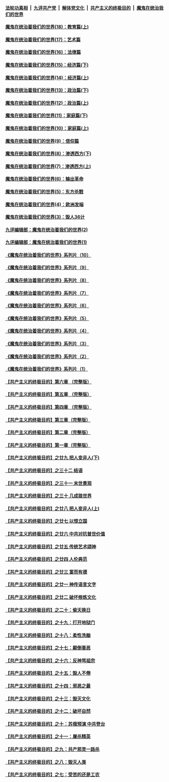 

####  [法轮功真相](../../../../basic/blob/master/README.md?t=10302203) &nbsp;|&nbsp; [九评共产党](../../../../9ping.md/blob/master/README.md?t=10302203) &nbsp;|&nbsp; [解体党文化](../../../../jtdwh.md/blob/master/README.md?t=10302203)  &nbsp;|&nbsp; [共产主义的终极目的](../../../../gczydzjmd.md/blob/master/README.md?t=10302203) &nbsp;|&nbsp; [魔鬼在统治我们的世界](../../../../mgztzwmdsj.md/blob/master/README.md?t=10302203) 

#### [魔鬼在统治着我们的世界(18)：教育篇(上)](../pages/nsc422/n10526970.md?t=10302203) 

#### [魔鬼在统治着我们的世界(17)：艺术篇](../pages/nsc422/n10499093.md?t=10302203) 

#### [魔鬼在统治着我们的世界(16)：法律篇](../pages/nsc422/n10485969.md?t=10302203) 

#### [魔鬼在统治着我们的世界(15)：经济篇(下)](../pages/nsc422/n10469975.md?t=10302203) 

#### [魔鬼在统治着我们的世界(14)：经济篇(上)](../pages/nsc422/n10457370.md?t=10302203) 

#### [魔鬼在统治着我们的世界(13)：政治篇(下)](../pages/nsc422/n10448270.md?t=10302203) 

#### [魔鬼在统治着我们的世界(12)：政治篇(上)](../pages/nsc422/n10444576.md?t=10302203) 

#### [魔鬼在统治着我们的世界(11)：家庭篇(下)](../pages/nsc422/n10440961.md?t=10302203) 

#### [魔鬼在统治着我们的世界(10)：家庭篇(上)](../pages/nsc422/n10435448.md?t=10302203) 

#### [魔鬼在统治着我们的世界(9)：信仰篇](../pages/nsc422/n10432159.md?t=10302203) 

#### [魔鬼在统治着我们的世界(8)：渗透西方(下)](../pages/nsc422/n10429603.md?t=10302203) 

#### [魔鬼在统治着我们的世界(7)：渗透西方(上)](../pages/nsc422/n10426013.md?t=10302203) 

#### [魔鬼在统治着我们的世界(6)：输出革命](../pages/nsc422/n10421536.md?t=10302203) 

#### [魔鬼在统治着我们的世界(5)：东方杀戮](../pages/nsc422/n10417707.md?t=10302203) 

#### [魔鬼在统治着我们的世界(4)：欧洲发端](../pages/nsc422/n10414890.md?t=10302203) 

#### [魔鬼在统治着我们的世界(3)：毁人36计](../pages/nsc422/n10411583.md?t=10302203) 

#### [九评编辑部：魔鬼在统治着我们的世界(2)](../pages/nsc422/n10410036.md?t=10302203) 

#### [九评编辑部：魔鬼在统治着我们的世界(1)](../pages/nsc422/n10406825.md?t=10302203) 

#### [《魔鬼在统治着我们的世界》系列片（10）](../pages/nsc422/n12292670.md?t=10302203) 

#### [《魔鬼在统治着我们的世界》系列片（9）](../pages/nsc422/n12290859.md?t=10302203) 

#### [《魔鬼在统治着我们的世界》系列片（8）](../pages/nsc422/n12287445.md?t=10302203) 

#### [《魔鬼在统治着我们的世界》系列片（7）](../pages/nsc422/n12283425.md?t=10302203) 

#### [《魔鬼在统治着我们的世界》系列片（6）](../pages/nsc422/n12282314.md?t=10302203) 

#### [《魔鬼在统治着我们的世界》系列片（5）](../pages/nsc422/n12281419.md?t=10302203) 

#### [《魔鬼在统治着我们的世界》系列片（4）](../pages/nsc422/n12274024.md?t=10302203) 

#### [《魔鬼在统治着我们的世界》系列片（3）](../pages/nsc422/n12271322.md?t=10302203) 

#### [《魔鬼在统治着我们的世界》系列片（2）](../pages/nsc422/n12269049.md?t=10302203) 

#### [《魔鬼在统治着我们的世界》系列片（1）](../pages/nsc422/n12267575.md?t=10302203) 

#### [【共产主义的终极目的】第六章 （完整版）](../pages/nsc422/n11428913.md?t=10302203) 

#### [【共产主义的终极目的】第五章 （完整版）](../pages/nsc422/n11428912.md?t=10302203) 

#### [【共产主义的终极目的】第四章 （完整版）](../pages/nsc422/n11428907.md?t=10302203) 

#### [【共产主义的终极目的】第三章（完整版）](../pages/nsc422/n11428848.md?t=10302203) 

#### [【共产主义的终极目的】第二章（完整版）](../pages/nsc422/n11428831.md?t=10302203) 

#### [【共产主义的终极目的】第一章（完整版）](../pages/nsc422/n11417651.md?t=10302203) 

#### [【共产主义的终极目的】之廿九 把人变非人(下)](../pages/nsc422/n11344140.md?t=10302203) 

#### [【共产主义的终极目的】之三十二 结语](../pages/nsc422/n11360535.md?t=10302203) 

#### [【共产主义的终极目的】之三十一 末世景观](../pages/nsc422/n11351129.md?t=10302203) 

#### [【共产主义的终极目的】之三十 几成狼世界](../pages/nsc422/n11348280.md?t=10302203) 

#### [【共产主义的终极目的】之廿八 把人变非人(上)](../pages/nsc422/n11340492.md?t=10302203) 

#### [【共产主义的终极目的】之廿七 以恨立国](../pages/nsc422/n11336944.md?t=10302203) 

#### [【共产主义的终极目的】之廿六 中共对抗普世价值](../pages/nsc422/n11324785.md?t=10302203) 

#### [【共产主义的终极目的】之廿五 传统艺术颂神](../pages/nsc422/n11296396.md?t=10302203) 

#### [【共产主义的终极目的】之廿四 人伦典范](../pages/nsc422/n11296397.md?t=10302203) 

#### [【共产主义的终极目的】之廿三 富而有德](../pages/nsc422/n11283598.md?t=10302203) 

#### [【共产主义的终极目的】之廿一 神传语言文字](../pages/nsc422/n11263265.md?t=10302203) 

#### [【共产主义的终极目的】之廿二 破坏修炼文化](../pages/nsc422/n11245728.md?t=10302203) 

#### [【共产主义的终极目的】之二十：偷天换日](../pages/nsc422/n11238846.md?t=10302203) 

#### [【共产主义的终极目的】之十九：打开地狱门](../pages/nsc422/n11206376.md?t=10302203) 

#### [【共产主义的终极目的】之十八：柔性洗脑](../pages/nsc422/n11199994.md?t=10302203) 

#### [【共产主义的终极目的】之十七：颠倒善恶](../pages/nsc422/n11179782.md?t=10302203) 

#### [【共产主义的终极目的】之十六：反神骂祖宗](../pages/nsc422/n11166798.md?t=10302203) 

#### [【共产主义的终极目的】之十五：毁人不倦](../pages/nsc422/n11166792.md?t=10302203) 

#### [【共产主义的终极目的】之十四：邪恶之最](../pages/nsc422/n11150249.md?t=10302203) 

#### [【共产主义的终极目的】之十三：毁灭文化](../pages/nsc422/n11135227.md?t=10302203) 

#### [【共产主义的终极目的】之十二：破坏自然](../pages/nsc422/n11135214.md?t=10302203) 

#### [【共产主义的终极目的】之十：苏俄预演 中共登台](../pages/nsc422/n11118424.md?t=10302203) 

#### [【共产主义的终极目的】之十一：屠杀精英](../pages/nsc422/n11118442.md?t=10302203) 

#### [【共产主义的终极目的】之九：共产邪灵一路杀](../pages/nsc422/n11114139.md?t=10302203) 

#### [【共产主义的终极目的】之八：毁灭人类](../pages/nsc422/n11108503.md?t=10302203) 

#### [【共产主义的终极目的】之七：受苦的还是工农](../pages/nsc422/n11101809.md?t=10302203) 

